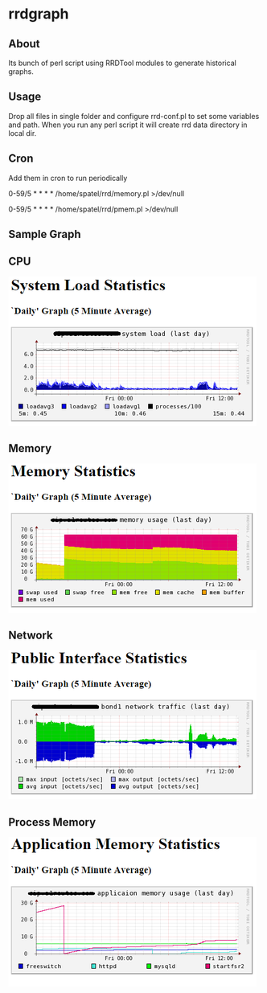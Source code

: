 # rrdgraph

## About

Its bunch of perl script using RRDTool modules to generate historical graphs.

## Usage

Drop all files in single folder and configure rrd-conf.pl to set some variables and path.
When you run any perl script it will create rrd data directory in local dir.

## Cron

Add them in cron to run periodically 

0-59/5 * * * * /home/spatel/rrd/memory.pl >/dev/null

0-59/5 * * * * /home/spatel/rrd/pmem.pl >/dev/null

## Sample Graph 

## CPU

![Alt text](https://raw.githubusercontent.com/satishdotpatel/rrdgraph/master/sample-graph/cpu.png "CPU Graph")

## Memory

![Alt text](https://raw.githubusercontent.com/satishdotpatel/rrdgraph/master/sample-graph/mem.png "Memory Graph")

## Network

![Alt text](https://raw.githubusercontent.com/satishdotpatel/rrdgraph/master/sample-graph/network.png "Network Graph")

## Process Memory

![Alt text](https://raw.githubusercontent.com/satishdotpatel/rrdgraph/master/sample-graph/pmem.png "Process memory Graph")


